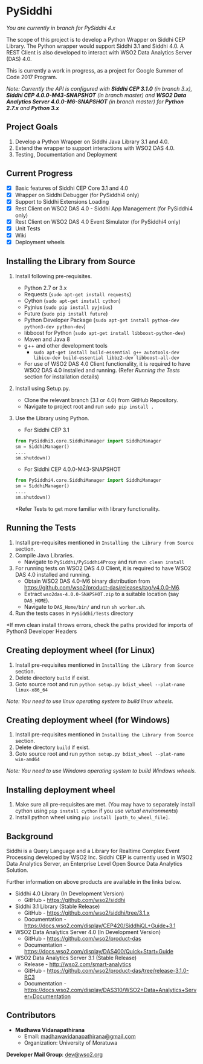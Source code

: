 # PySiddhi

*You are currently in branch for PySiddhi 4.x*

The scope of this project is to develop a Python Wrapper on Siddhi CEP Library. The Python wrapper would support Siddhi 3.1 and Siddhi 4.0. A REST Client is also developed to interact with WSO2 Data Analytics Server (DAS) 4.0.

This is currently a work in progress, as a project for Google Summer of Code 2017 Program.

*Note: Currently the API is configured with __Siddhi CEP 3.1.0__ (in branch 3.x), __Siddhi CEP 4.0.0-M43-SNAPSHOT__ (in branch master) and __WSO2 Data Analytics Server 4.0.0-M6-SNAPSHOT__ (in branch master) for __Python 2.7.x__ and __Python 3.x__*

Project Goals
-----
1) Develop a Python Wrapper on Siddhi Java Library 3.1 and 4.0.
2) Extend the wrapper to support interactions with WSO2 DAS 4.0.
3) Testing, Documentation and Deployment

Current Progress
-----
- [x] Basic features of Siddhi CEP Core 3.1 and 4.0
- [x] Wrapper on Siddhi Debugger (for PySiddhi4 only)
- [x] Support to Siddhi Extensions Loading
- [x] Rest Client on WSO2 DAS 4.0 - Siddhi App Management (for PySiddhi4 only)
- [x] Rest Client on WSO2 DAS 4.0 Event Simulator (for PySiddhi4 only)
- [x] Unit Tests
- [x] Wiki
- [x] Deployment wheels

Installing the Library from Source
-----
1. Install following pre-requisites.
    - Python 2.7 or 3.x
    - Requests (`sudo apt-get install requests`)
    - Cython (`sudo apt-get install cython`)
    - Pyjnius (`sudo pip install pyjnius`)
    - Future (`sudo pip install future`)
    - Python Developer Package (`sudo apt-get install python-dev python3-dev python-dev`)
    - libboost for Python (`sudo apt-get install libboost-python-dev`)
    - Maven and Java 8
    - g++ and other development tools 
      - `sudo apt-get install build-essential g++ autotools-dev libicu-dev build-essential libbz2-dev libboost-all-dev`
    - For use of WSO2 DAS 4.0 Client functionality, it is required to have WSO2 DAS 4.0 installed and running.
    (Refer _Running the Tests_ section for installation details)
2. Install using Setup.py.
    - Clone the relevant branch (3.1 or 4.0) from GitHub Repository.
    - Navigate to project root and run `sudo pip install .`

3. Use the Library using Python.
    - For Siddhi CEP 3.1
    ```python
    from PySiddhi3.core.SiddhiManager import SiddhiManager
    sm = SiddhiManager()
    ....
    sm.shutdown()
    ```

    - For Siddhi CEP 4.0.0-M43-SNAPSHOT
    ```python
    from PySiddhi4.core.SiddhiManager import SiddhiManager
    sm = SiddhiManager()
    ....
    sm.shutdown()
    ```
    *Refer Tests to get more familiar with library functionality.

Running the Tests
-----
1. Install pre-requisites mentioned in `Installing the Library from Source` section.
2. Compile Java Libraries.
    - Navigate to `PySiddhi/PySiddhi4Proxy` and run `mvn clean install`
3. For running tests on WSO2 DAS 4.0 Client, it is required to have WSO2 DAS 4.0 installed and running. 
    - Obtain WSO2 DAS 4.0-M6 binary distribution from https://github.com/wso2/product-das/releases/tag/v4.0.0-M6.
    - Extract `wso2das-4.0.0-SNAPSHOT.zip` to a suitable location (say `DAS_HOME`).
    - Navigate to `DAS_Home/bin/` and run `sh worker.sh`.
4. Run the tests cases in `PySiddhi/Tests` directory

*If mvn clean install throws errors, check the paths provided for imports of Python3 Developer Headers

Creating deployment wheel (for Linux)
-----
1. Install pre-requisites mentioned in `Installing the Library from Source` section.
2. Delete directory `build` if exist. 
3. Goto source root and run `python setup.py bdist_wheel --plat-name linux-x86_64`

_Note: You need to use linux operating system to build linux wheels._

Creating deployment wheel (for Windows)
-----
1. Install pre-requisites mentioned in `Installing the Library from Source` section.
2. Delete directory `build` if exist. 
3. Goto source root and run `python setup.py bdist_wheel --plat-name win-amd64`

_Note: You need to use Windows operating system to build Windows wheels._

Installing deployment wheel 
-----
1. Make sure all pre-requisites are met. 
(You may have to separately install cython using `pip install cython` if you use _virtual environments_)
2. Install python wheel using `pip install [path_to_wheel_file]`.

Background
-----
Siddhi is a Query Language and a Library for Realtime Complex Event Processing developed by WSO2 Inc. Siddhi CEP is currently used in WSO2 Data Analytics Server, an Enterprise Level Open Source Data Analytics Solution.

Further information on above products are available in the links below.

- Siddhi 4.0 Library (In Development Version)
    - GitHub - https://github.com/wso2/siddhi
- Siddhi 3.1 Library (Stable Release)
    - GitHub - https://github.com/wso2/siddhi/tree/3.1.x
    - Documentation - https://docs.wso2.com/display/CEP420/SiddhiQL+Guide+3.1
- WSO2 Data Analytics Server 4.0 (In Development Version)
    - GitHub - https://github.com/wso2/product-das
    - Documentation - https://docs.wso2.com/display/DAS400/Quick+Start+Guide
- WSO2 Data Analytics Server 3.1 (Stable Release)
    - Release - http://wso2.com/smart-analytics
    - GitHub - https://github.com/wso2/product-das/tree/release-3.1.0-RC3
    - Documentation - https://docs.wso2.com/display/DAS310/WSO2+Data+Analytics+Server+Documentation

Contributors
-----
* __Madhawa Vidanapathirana__
   - Email: madhawavidanapathirana@gmail.com
   - Organization: University of Moratuwa

__Developer Mail Group__: dev@wso2.org
